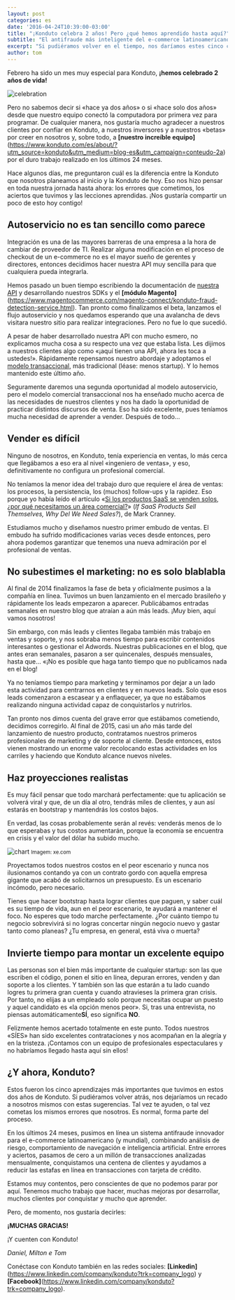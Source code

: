 ```yaml
---
layout: post
categories: es
date: '2016-04-24T10:39:00-03:00'
title: "¡Konduto celebra 2 años! Pero ¿qué hemos aprendido hasta aquí?"
subtitle: "El antifraude más inteligente del e-commerce latinoamericano conmemora dos años de vida"
excerpt: "Si pudiéramos volver en el tiempo, nos daríamos estes cinco consejos"
author: tom
---
```


Febrero ha sido un mes muy especial para Konduto, **¡hemos celebrado 2 años de vida!**

![celebration](/images/160225-celebrate.gif)

Pero no sabemos decir si «hace ya dos años» o si «hace solo dos años» desde que nuestro equipo conectó la computadora por primera vez para programar. De cualquier manera, nos gustaría mucho agradecer a nuestros clientes por confiar en Konduto, a nuestros inversores y a nuestros «betas» por creer en nosotros y, sobre todo, a **[nuestro increíble equipo]**(https://www.konduto.com/es/about/?utm_source=konduto&utm_medium=blog-es&utm_campaign=conteudo-2a) por el duro trabajo realizado en los últimos 24 meses.

Hace algunos días, me preguntaron cuál es la diferencia entre la Konduto que nosotros planeamos al inicio y la Konduto de hoy. Eso nos hizo pensar en toda nuestra jornada hasta ahora: los errores que cometimos, los aciertos que tuvimos y las lecciones aprendidas. ¡Nos gustaría compartir un poco de esto hoy contigo!

## Autoservicio no es tan sencillo como parece

Integración es una de las mayores barreras de una empresa a la hora de cambiar de proveedor de TI. Realizar alguna modificación en el proceso de checkout de un e-commerce no es el mayor sueño de gerentes y directores, entonces decidimos hacer nuestra API muy sencilla para que cualquiera pueda integrarla.

Hemos pasado un buen tiempo escribiendo la documentación de [nuestra API](http://docs.konduto.com/?utm_source=konduto&utm_medium=blog-es&utm_campaign=conteudo-2a) y desarrollando nuestros SDKs y el **[módulo Magento]**(https://www.magentocommerce.com/magento-connect/konduto-fraud-detection-service.html). Tan pronto como finalizamos el beta, lanzamos el flujo autoservicio y nos quedamos esperando que una avalancha de devs visitara nuestro sitio para realizar integraciones. Pero no fue lo que sucedió.

A pesar de haber desarrollado nuestra API con mucho esmero, no explicamos mucha cosa a su respecto una vez que estaba lista. Les dijimos a nuestros clientes algo como «¡aquí tienen una API, ahora les toca a ustedes!». Rápidamente repensamos nuestro abordaje y adoptamos el [modelo transaccional](http://chaotic-flow.com/saas-startup-strategy-three-saas-sales-models/), más tradicional (léase: menos startup). Y lo hemos mantenido este último año.

Seguramente daremos una segunda oportunidad al modelo autoservicio, pero el modelo comercial transaccional nos ha enseñado mucho acerca de las necesidades de nuestros clientes y nos ha dado la oportunidad de practicar distintos discursos de venta. Eso ha sido excelente, pues teníamos mucha necesidad de aprender a vender. Después de todo…

## Vender es difícil

Ninguno de nosotros, en Konduto, tenía experiencia en ventas, lo más cerca que llegábamos a eso era al nivel «ingeniero de ventas», y eso, definitivamente no configura un profesional comercial.

No teníamos la menor idea del trabajo duro que requiere el área de ventas: los procesos, la persistencia, los (muchos) follow-ups y la rapidez. Eso porque yo había leído el artículo «[Si los productos SaaS se venden solos, ¿por qué necesitamos un área comercial?](http://a16z.com/2014/05/30/selling-saas-products-dont-sell-themselves/)» (*If SaaS Products Sell Themselves, Why Del We Need Sales?*), de Mark Cranney.

Estudiamos mucho y diseñamos nuestro primer embudo de ventas. El embudo ha sufrido modificaciones varias veces desde entonces, pero ahora podemos garantizar que tenemos una nueva admiración por el profesional de ventas.

## No subestimes el marketing: no es solo blablabla

Al final de 2014 finalizamos la fase de beta y oficialmente pusimos a la compañía en línea. Tuvimos un buen lanzamiento en el mercado brasileño y rápidamente los leads empezaron a aparecer. Publicábamos entradas semanales en nuestro blog que atraían a aún más leads. ¡Muy bien, aquí vamos nosotros!

Sin embargo, con más leads y clientes llegaba también más trabajo en ventas y soporte, y nos sobraba menos tiempo para escribir contenidos interesantes o gestionar el Adwords. Nuestras publicaciones en el blog, que antes eran semanales, pasaron a ser quincenales, después mensuales, hasta que… «¡No es posible que haga tanto tiempo que no publicamos nada en el blog!

Ya no teníamos tiempo para marketing y terminamos por dejar a un lado esta actividad para centrarnos en clientes y en nuevos leads. Solo que esos leads comenzaron a escasear y a enflaquecer, ya que no estábamos realizando ninguna actividad capaz de conquistarlos y nutrirlos.

Tan pronto nos dimos cuenta del grave error que estábamos cometiendo, decidimos corregirlo. Al final de 2015, casi un año más tarde del lanzamiento de nuestro producto, contratamos nuestros primeros profesionales de marketing y de soporte al cliente. Desde entonces, estos vienen mostrando un enorme valor recolocando estas actividades en los carriles y haciendo que Konduto alcance nuevos niveles.

## Haz proyecciones realistas

Es muy fácil pensar que todo marchará perfectamente: que tu aplicación se volverá viral y que, de un día al otro, tendrás miles de clientes, y aun así estarás en bootstrap y mantendrás los costos bajos.

En verdad, las cosas probablemente serán al revés: venderás menos de lo que esperabas y tus costos aumentarán, porque la economía se encuentra en crisis y el valor del dólar ha subido mucho.

![chart](/images/160225-brl-usd-chart.PNG)
<small>Imagem: xe.com</small>

Proyectamos todos nuestros costos en el peor escenario y nunca nos ilusionamos contando ya con un contrato gordo con aquella empresa gigante que acabó de solicitarnos un presupuesto. Es un escenario incómodo, pero necesario.

Tienes que hacer bootstrap hasta lograr clientes que paguen, y saber cuál es su tiempo de vida, aun en el peor escenario, te ayudará a mantener el foco. No esperes que todo marche perfectamente. ¿Por cuánto tiempo tu negocio sobrevivirá si no logras concertar ningún negocio nuevo y gastar tanto como planeas? ¿Tu empresa, en general, está viva o muerta?

## Invierte tiempo para montar un excelente equipo

Las personas son el bien más importante de cualquier startup: son las que escriben el código, ponen el sitio en línea, depuran errores, venden y dan soporte a los clientes. Y también son las que estarán a tu lado cuando logres tu primera gran cuenta y cuando atravieses la primera gran crisis. Por tanto, no elijas a un empleado solo porque necesitas ocupar un puesto y aquel candidato es «la opción menos peor». Si, tras una entrevista, no piensas automáticamente**SÍ**, eso significa **NO**.

Felizmente hemos acertado totalmente en este punto. Todos nuestros «SÍES» han sido excelentes contrataciones y nos acompañan en la alegría y en la tristeza. ¡Contamos con un equipo de profesionales espectaculares y no habríamos llegado hasta aquí sin ellos! 

## ¿Y ahora, Konduto?

Estos fueron los cinco aprendizajes más importantes que tuvimos en estos dos años de Konduto. Si pudiéramos volver atrás, nos dejaríamos un recado a nosotros mismos con estas sugerencias. Tal vez te ayuden, o tal vez cometas los mismos errores que nosotros. Es normal, forma parte del proceso.

En los últimos 24 meses, pusimos en línea un sistema antifraude innovador para el e-commerce latinoamericano (y mundial), combinando análisis de riesgo, comportamiento de navegación e inteligencia artificial. Entre errores y aciertos, pasamos de cero a un millón de transacciones analizadas mensualmente, conquistamos una centena de clientes y ayudamos a reducir las estafas en línea en transacciones con tarjeta de crédito.

Estamos muy contentos, pero conscientes de que no podemos parar por aquí. Tenemos mucho trabajo que hacer, muchas mejoras por desarrollar, muchos clientes por conquistar y mucho que aprender.

Pero, de momento, nos gustaría decirles:

**¡MUCHAS GRACIAS!**

¡Y cuenten con Konduto!

*Daniel, Milton e Tom*

Conéctase con Konduto también en las redes sociales: **[Linkedin]**(https://www.linkedin.com/company/konduto?trk=company_logo) y **[Facebook]**(https://www.linkedin.com/company/konduto?trk=company_logo).
